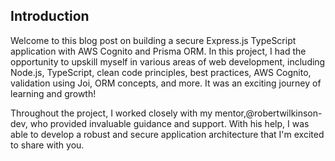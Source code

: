 ## Introduction

Welcome to this blog post on building a secure Express.js TypeScript application with AWS Cognito and Prisma ORM. In this project, I had the opportunity to upskill myself in various areas of web development, including Node.js, TypeScript, clean code principles, best practices, AWS Cognito, validation using Joi, ORM concepts, and more. It was an exciting journey of learning and growth!

Throughout the project, I worked closely with my mentor,@robertwilkinson-dev, who provided invaluable guidance and support. With his help, I was able to develop a robust and secure application architecture that I'm excited to share with you.
